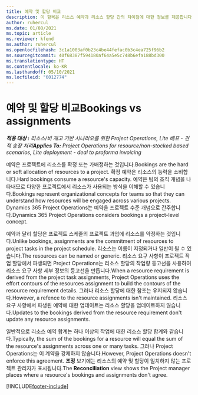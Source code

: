```yaml
---
title: 예약 및 할당 비교
description: 이 항목은 리소스 예약과 리소스 할당 간의 차이점에 대한 정보를 제공합니다.
author: ruhercul
ms.date: 01/08/2021
ms.topic: article
ms.reviewer: kfend
ms.author: ruhercul
ms.openlocfilehash: 3c1a1003af0b23c4be44fefac0b3c4ea725f96b2
ms.sourcegitcommit: 40f68387f594180af64a5e5c748b6efa188bd300
ms.translationtype: HT
ms.contentlocale: ko-KR
ms.lasthandoff: 05/10/2021
ms.locfileid: "6012774"
---
```

# <a name="bookings-vs-assignments"></a><span data-ttu-id="00840-103">예약 및 할당 비교</span><span class="sxs-lookup"><span data-stu-id="00840-103">Bookings vs assignments</span></span>

<span data-ttu-id="00840-104">_**적용 대상 :** 리소스/비 재고 기반 시나리오를 위한 Project Operations, Lite 배포 - 견적 송장 처리_</span><span class="sxs-lookup"><span data-stu-id="00840-104">_**Applies To:** Project Operations for resource/non-stocked based scenarios, Lite deployment - deal to proforma invoicing_</span></span>

<span data-ttu-id="00840-105">예약은 프로젝트에 리소스를 확정 또는 가배정하는 것입니다.</span><span class="sxs-lookup"><span data-stu-id="00840-105">Bookings are the hard or soft allocation of resources to a project.</span></span> <span data-ttu-id="00840-106">확정 예약은 리소스의 능력을 소비합니다.</span><span class="sxs-lookup"><span data-stu-id="00840-106">Hard bookings consume a resource's capacity.</span></span> <span data-ttu-id="00840-107">예약은 팀의 조직 개념을 나타내므로 다양한 프로젝트에서 리소스가 사용되는 방식을 이해할 수 있습니다.</span><span class="sxs-lookup"><span data-stu-id="00840-107">Bookings represent organizational concepts for teams so that they can understand how resources will be engaged across various projects.</span></span> <span data-ttu-id="00840-108">Dynamics 365 Project Operations는 예약을 프로젝트 수준 개념으로 간주합니다.</span><span class="sxs-lookup"><span data-stu-id="00840-108">Dynamics 365 Project Operations considers bookings a project-level concept.</span></span> 

<span data-ttu-id="00840-109">예약과 달리 할당은 프로젝트 스케줄의 프로젝트 과업에 리소스를 약정하는 것입니다.</span><span class="sxs-lookup"><span data-stu-id="00840-109">Unlike bookings, assignments are the commitment of resources to project tasks in the project schedule.</span></span> <span data-ttu-id="00840-110">리소스는 이름이 지정되거나 일반이 될 수 있습니다.</span><span class="sxs-lookup"><span data-stu-id="00840-110">The resources can be named or generic.</span></span>  <span data-ttu-id="00840-111">리소스 요구 사항이 프로젝트 작업 할당에서 파생되면 Project Operations는 리소스 할당의 작업량 등고선을 사용하여 리소스 요구 사항 세부 정보의 등고선을 만듭니다.</span><span class="sxs-lookup"><span data-stu-id="00840-111">When a resource requirement is derived from the project task assignments, Project Operations uses the effort contours of the resources assignment to build the contours of the resource requirement details.</span></span> <span data-ttu-id="00840-112">그러나 리소스 할당에 대한 참조는 유지되지 않습니다.</span><span class="sxs-lookup"><span data-stu-id="00840-112">However, a refence to the resource assignments isn't maintained.</span></span> <span data-ttu-id="00840-113">리소스 요구 사항에서 파생된 예약에 대한 업데이트는 리소스 할당을 업데이트하지 않습니다.</span><span class="sxs-lookup"><span data-stu-id="00840-113">Updates to the bookings derived from the resource requirement don't update any resource assignments.</span></span>

<span data-ttu-id="00840-114">일반적으로 리소스 예약 합계는 하나 이상의 작업에 대한 리소스 할당 합계와 같습니다.</span><span class="sxs-lookup"><span data-stu-id="00840-114">Typically, the sum of the bookings for a resource will equal the sum of the resource's assignments across one or many tasks.</span></span> <span data-ttu-id="00840-115">그러나 Project Operations는 이 계약을 강제하지 않습니다.</span><span class="sxs-lookup"><span data-stu-id="00840-115">However, Project Operations doesn't enforce this agreement.</span></span> <span data-ttu-id="00840-116">**조정** 보기에는 리소스의 예약 및 할당이 일치하지 않는 프로젝트 관리자가 표시됩니다.</span><span class="sxs-lookup"><span data-stu-id="00840-116">The **Reconciliation** view shows the Project manager places where a resource's bookings and assignments don't agree.</span></span>




[!INCLUDE[footer-include](../includes/footer-banner.md)]